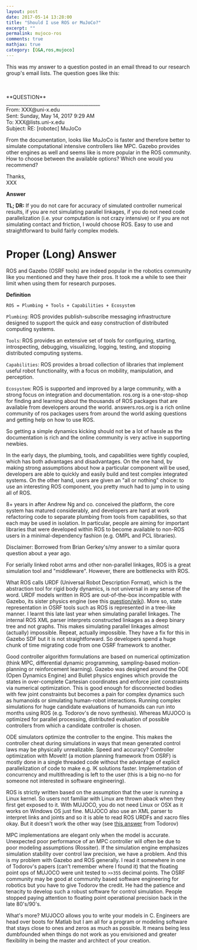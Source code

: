 ```yaml
---
layout: post
date: 2017-05-14 13:28:00
title: "Should I use ROS or MuJoCo?"
excerpt: ""
permalink: mujoco-ros
comments: true
mathjax: true
category: [Q&A,ros,mujoco]
---
```


This was my answer to a question posted in an email thread to our research group's email lists. The question goes like this:

<br>
<br>
**QUESTION**
<br>
________________________________________<br>
From: XXX@uni-x.edu <br>
Sent: Sunday, May 14, 2017 9:29 AM <br>
To: XXX@lists.uni-x.edu <br>
Subject: RE: [robotec] MuJoCo <br>

From the documentation, looks like MuJoCo is faster and therefore better to simulate computational intensive controllers like MPC. Gazebo provides other engines as well and seems like is more popular in the ROS community. How to choose between the available options? Which one would you recommend?

Thanks,<br>
XXX


**Answer**

**TL; DR:**
If you do not care for accuracy of simulated controller numerical results, if you are not simulating parallel linkages, if you do not need code parallelization (i.e. your computation is not crazy intensive) or if you are not simulating contact and friction, I would choose ROS. Easy to use and straightforward to build fairly complex models.  


**Proper (Long) Answer**
==========================================================
ROS and Gazebo (OSRF tools) are indeed popular in the robotics community like you mentioned and they have their pros. It took me a while to see their limit when using them for research purposes.

**Definition**

`ROS = Plumbing + Tools + Capabilities + Ecosystem`

`Plumbing`: ROS provides publish-subscribe messaging infrastructure designed to support the quick and easy construction of distributed computing systems.

`Tools`: ROS provides an extensive set of tools for configuring, starting, introspecting, debugging, visualizing, logging, testing, and stopping distributed computing systems.

`Capabilities`: ROS provides a broad collection of libraries that implement useful robot functionality, with a focus on mobility, manipulation, and perception.

`Ecosystem`: ROS is supported and improved by a large community, with a strong focus on integration and documentation. ros.org is a one-stop-shop for finding and learning about the thousands of ROS packages that are available from developers around the world. answers.ros.org is a rich online community of ros packages users from around the world asking questions and getting help on how to use ROS.


So getting a simple dynamics kicking should not be a lot of hassle as the documentation is rich and the online community is very active in supporting newbies.

In the early days, the plumbing, tools, and capabilities were tightly coupled, which has both advantages and disadvantages. On the one hand, by making strong assumptions about how a particular component will be used, developers are able to quickly and easily build and test complex integrated systems. On the other hand, users are given an "all or nothing" choice: to use an interesting ROS component, you pretty much had to jump in to using all of ROS.

8+ years in after Andrew Ng and co. conceived the platform, the core system has matured considerably, and developers are hard at work refactoring code to separate plumbing from tools from capabilities, so that each may be used in isolation. In particular, people are aiming for important libraries that were developed within ROS to become available to non-ROS users in a minimal-dependency fashion (e.g. OMPL and PCL libraries).

Disclaimer: Borrowed  from Brian Gerkey's/my answer to a similar quora question about a year ago.

For serially linked robot arms and other non-parallel linkages, ROS is a great simulation tool and "middleware".  However, there are bottlenecks with ROS.

What ROS calls URDF (Universal Robot Description Format), which is the abstraction tool for rigid body dynamics, is not universal in any sense of the word. URDF models written in ROS are  out-of-the-box incompatible with Gazebo, its sister physics engine (see this [question/wiki]( http://answers.gazebosim.org/question/14891/conversion-from-urdf-to-sdf-using-gzsdf-issues/)).  More so, state representation in OSRF tools such as ROS is represented in a tree-like manner. I learnt this late last year when simulating parallel linkages. The internal ROS XML  parser interprets constructed linkages as a deep binary tree and not graphs. This makes  simulating parallel linkages almost (actually) impossible. Repeat, actually impossible. They have a fix for this in Gazebo SDF but it is not straightforward. So developers spend a huge chunk of time migrating code from one OSRF framework to another.

Good controller algorithm formulations are based on numerical optimization (think MPC, differential dynamic programming, sampling-based motion-planning or reinforcement learning). Gazebo was designed around the ODE (Open Dynamics Engine) and Bullet physics engines which provide the states in over-complete Cartesian coordinates and enforce joint constraints via numerical optimization. This is good enough for disconnected bodies with few joint constraints but becomes a pain for complex dynamics such as humanoids or simulating human-robot interactions. Running complex simulations for huge candidate evaluations of humanoids can run into months using ROS (e.g. Todorov's de novo synthesis). Whereas MUJOCO is optimized for parallel processing, distributed evaluation of possible controllers from which a candidate controller is chosen.

ODE simulators optimize the controller to the engine. This makes the controller cheat during simulations in ways that mean generated control laws may be physically unrealizable. Speed and accuracy? Controller optimization with MoveIt! (a motion planning framework from OSRF) is mostly done in a single threaded code without the advantage of explicit parallelization of code to make e.g. IK solutions faster. Implementation of concurrency and multithreading is left to the user (this is a big no-no for someone not interested in software engineering).

ROS is strictly written based on the assumption that the user is running a Linux kernel. So users not familiar with Linux are thrown aback when they first get exposed to it. With MUJOCO, you do not need Linux or OSX as it works on Windows OS just fine. MUJOCO also use an XML parser to interpret links and joints and so it is able to read ROS URDFs and xacro files okay. But it doesn't work the other way (see [this answer](http://www.mujoco.org/forum/index.php?threads/ros-gazebo-integration.3371/) from Todorov)

MPC implementations are elegant only when the model is accurate. Unexpected poor performance of an MPC controller will often be due to poor modeling assumptions (Rossiter).  If the simulation engine emphasizes simulation stability over control law precision, we have a problem.  And this is my problem with Gazebo and ROS generally. I read it somewhere in one of Todorov's papers (can't remember where I found it) that the floating point ops of MUJOCO were unit tested to `>>355` decimal points. The OSRF community may be good at community based software engineering for robotics but you have to give Todorov the credit. He had the patience and tenacity to develop such a robust software for control simulation. People stopped paying attention to floating point operational precision back in the late 80's/90's.

What's more? MUJOCO allows you to write your models in C. Engineers are head over boots for Matlab but I am all for a program or modeling software that stays close to ones and zeros as much as possible. It means being less dumbfounded when things do not work as you envisioned and greater flexibility in being the master and architect of your creation.
